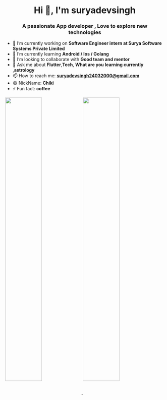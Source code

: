 <h1 align="center">Hi 👋, I'm suryadevsingh</h1>
<h3 align="center">A passionate App developer , Love to explore new technologies </h3>


- 🔭 I’m currently working on **Software Engineer intern at Surya Software Systems Private Limited**
- 🌱 I’m currently learning **Android / Ios / Golang**
- 👯 I’m looking to collaborate with **Good team and mentor**
- 💬 Ask me about **Flutter**,**Tech**, **What are you learning currently** ,**astrology**
- 📫 How to reach me: **suryadevsingh24032000@gmail.com**
- 😄 NickName: **Chiki**
- ⚡ Fun fact: **coffee**



<a href="https://github.com/suryadevsingh">
  <img align="center"img width="48%" src="https://github-readme-stats.vercel.app/api/top-langs/?username=suryadevsingh&theme=dark&hide_langs_below=1" />
</a>
<a href="https://github.com/suryadevsingh">
 <img align="center" img width="48%" src="https://github-readme-stats.vercel.app/api?username=suryadevsingh&&show_icons=true&title_color=ffffff&icon_color=bb2acf&text_color=daf7dc&bg_color=151515"/>
</a>


<!-- - 🤔 I’m looking for **trainee role  / job opportunities for long term relationship** -->
